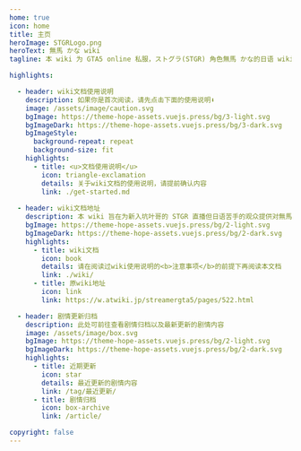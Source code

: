```yaml
---
home: true
icon: home
title: 主页
heroImage: STGRLogo.png
heroText: 無馬 かな wiki
tagline: 本 wiki 为 GTA5 online 私服，ストグラ(STGR) 角色無馬 かな的日语 wiki 页面的<b>个人无授权</b>翻译版。

highlights:

  - header: wiki文档使用说明
    description: 如果你是首次阅读，请先点击下面的使用说明⬇️
    image: /assets/image/caution.svg
    bgImage: https://theme-hope-assets.vuejs.press/bg/3-light.svg
    bgImageDark: https://theme-hope-assets.vuejs.press/bg/3-dark.svg
    bgImageStyle:
      background-repeat: repeat
      background-size: fit
    highlights:
      - title: <u>文档使用说明</u>
        icon: triangle-exclamation
        details: 关于wiki文档的使用说明，请提前确认内容
        link: ./get-started.md
    
  - header: wiki文档地址
    description: 本 wiki 旨在为新入坑叶哥的 STGR 直播但日语苦手的观众提供对無馬 かな这个角色一个了解的途径。如有条件，建议直接查看原wiki。
    bgImage: https://theme-hope-assets.vuejs.press/bg/2-light.svg
    bgImageDark: https://theme-hope-assets.vuejs.press/bg/2-dark.svg
    highlights:
      - title: wiki文档
        icon: book
        details: 请在阅读过wiki使用说明的<b>注意事项</b>的前提下再阅读本文档
        link: ./wiki/
      - title: 原wiki地址
        icon: link
        link: https://w.atwiki.jp/streamergta5/pages/522.html

  - header: 剧情更新归档
    description: 此处可前往查看剧情归档以及最新更新的剧情内容
    image: /assets/image/box.svg
    bgImage: https://theme-hope-assets.vuejs.press/bg/2-light.svg
    bgImageDark: https://theme-hope-assets.vuejs.press/bg/2-dark.svg
    highlights:
      - title: 近期更新
        icon: star
        details: 最近更新的剧情内容
        link: /tag/最近更新/
      - title: 剧情归档
        icon: box-archive
        link: /article/

copyright: false
---
```


